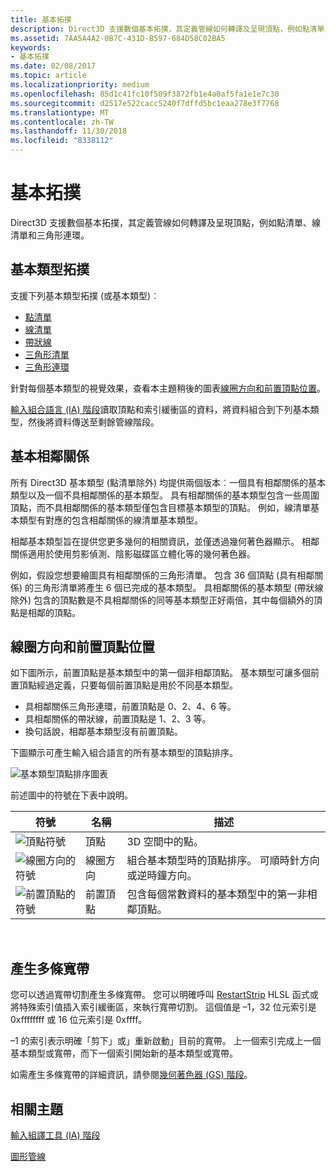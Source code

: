 ```yaml
---
title: 基本拓撲
description: Direct3D 支援數個基本拓撲，其定義管線如何轉譯及呈現頂點，例如點清單、線清單和三角形連環。
ms.assetid: 7AA5A4A2-0B7C-431D-B597-684D58C02BA5
keywords:
- 基本拓撲
ms.date: 02/08/2017
ms.topic: article
ms.localizationpriority: medium
ms.openlocfilehash: 85d1c41fc10f509f3872fb1e4a0af5fa1e1e7c30
ms.sourcegitcommit: d2517e522cacc5240f7dffd5bc1eaa278e3f7768
ms.translationtype: MT
ms.contentlocale: zh-TW
ms.lasthandoff: 11/30/2018
ms.locfileid: "8338112"
---
```

# <a name="primitive-topologies"></a>基本拓撲


Direct3D 支援數個基本拓撲，其定義管線如何轉譯及呈現頂點，例如點清單、線清單和三角形連環。

## <a name="span-idprimitivetypesspanspan-idprimitivetypesspanspan-idprimitivetypesspanbasic-primitive-topologies"></a><span id="Primitive_Types"></span><span id="primitive_types"></span><span id="PRIMITIVE_TYPES"></span>基本類型拓撲


支援下列基本類型拓撲 (或基本類型)︰

-   [點清單](point-lists.md)
-   [線清單](line-lists.md)
-   [帶狀線](line-strips.md)
-   [三角形清單](triangle-lists.md)
-   [三角形連環](triangle-strips.md)

針對每個基本類型的視覺效果，查看本主題稍後的圖表[線圈方向和前置頂點位置](#winding-direction-and-leading-vertex-positions)。

[輸入組合語言 (IA) 階段](input-assembler-stage--ia-.md)讀取頂點和索引緩衝區的資料，將資料組合到下列基本類型，然後將資料傳送至剩餘管線階段。

## <a name="span-idprimitiveadjacencyspanspan-idprimitiveadjacencyspanspan-idprimitiveadjacencyspanprimitive-adjacency"></a><span id="Primitive_Adjacency"></span><span id="primitive_adjacency"></span><span id="PRIMITIVE_ADJACENCY"></span>基本相鄰關係


所有 Direct3D 基本類型 (點清單除外) 均提供兩個版本︰一個具有相鄰關係的基本類型以及一個不具相鄰關係的基本類型。 具有相鄰關係的基本類型包含一些周圍頂點，而不具相鄰關係的基本類型僅包含目標基本類型的頂點。 例如，線清單基本類型有對應的包含相鄰關係的線清單基本類型。

相鄰基本類型旨在提供您更多幾何的相關資訊，並僅透過幾何著色器顯示。 相鄰關係適用於使用剪影偵測、陰影磁碟區立體化等的幾何著色器。

例如，假設您想要繪圖具有相鄰關係的三角形清單。 包含 36 個頂點 (具有相鄰關係) 的三角形清單將產生 6 個已完成的基本類型。 具相鄰關係的基本類型 (帶狀線除外) 包含的頂點數是不具相鄰關係的同等基本類型正好兩倍，其中每個額外的頂點是相鄰的頂點。

## <a name="span-idwindingdirectionandleadingvertexpositionsspanspan-idwindingdirectionandleadingvertexpositionsspanspan-idwindingdirectionandleadingvertexpositionsspanspan-idwinding-direction-and-leading-vertex-positionsspanwinding-direction-and-leading-vertex-positions"></a><span id="Winding_Direction_and_Leading_Vertex_Positions"></span><span id="winding_direction_and_leading_vertex_positions"></span><span id="WINDING_DIRECTION_AND_LEADING_VERTEX_POSITIONS"></span><span id="winding-direction-and-leading-vertex-positions"></span>線圈方向和前置頂點位置


如下圖所示，前置頂點是基本類型中的第一個非相鄰頂點。 基本類型可讓多個前置頂點經過定義，只要每個前置頂點是用於不同基本類型。

-   具相鄰關係三角形連環，前置頂點是 0、2、4、6 等。
-   具相鄰關係的帶狀線，前置頂點是 1、2、3 等。
-   換句話說，相鄰基本類型沒有前置頂點。

下圖顯示可產生輸入組合語言的所有基本類型的頂點排序。

![基本類型頂點排序圖表](images/d3d10-primitive-topologies.png)

前述圖中的符號在下表中說明。

| 符號                                                                                   | 名稱              | 描述                                                                         |
|------------------------------------------------------------------------------------------|-------------------|-------------------------------------------------------------------------------------|
| ![頂點符號](images/d3d10-primitive-topologies-vertex.png)                     | 頂點            | 3D 空間中的點。                                                                |
| ![線圈方向的符號](images/d3d10-primitive-topologies-winding-direction.png) | 線圈方向 | 組合基本類型時的頂點排序。 可順時針方向或逆時鐘方向。 |
| ![前置頂點的符號](images/d3d10-primitive-topologies-leading-vertex.png)       | 前置頂點    | 包含每個常數資料的基本類型中的第一非相鄰頂點。       |

 

## <a name="span-idgeneratingmultiplestripsspanspan-idgeneratingmultiplestripsspanspan-idgeneratingmultiplestripsspangenerating-multiple-strips"></a><span id="Generating_Multiple_Strips"></span><span id="generating_multiple_strips"></span><span id="GENERATING_MULTIPLE_STRIPS"></span>產生多條寬帶


您可以透過寬帶切割產生多條寬帶。 您可以明確呼叫 [RestartStrip](https://msdn.microsoft.com/library/windows/desktop/bb509660) HLSL 函式或將特殊索引值插入索引緩衝區，來執行寬帶切割。 這個值是 –1，32 位元索引是 0xffffffff 或 16 位元索引是 0xffff。

–1 的索引表示明確「剪下」或」重新啟動」目前的寬帶。 上一個索引完成上一個基本類型或寬帶，而下一個索引開始新的基本類型或寬帶。

如需產生多條寬帶的詳細資訊，請參閱[幾何著色器 (GS) 階段](geometry-shader-stage--gs-.md)。

## <a name="span-idrelated-topicsspanrelated-topics"></a><span id="related-topics"></span>相關主題


[輸入組譯工具 (IA) 階段](input-assembler-stage--ia-.md)

[圖形管線](graphics-pipeline.md)

 

 




